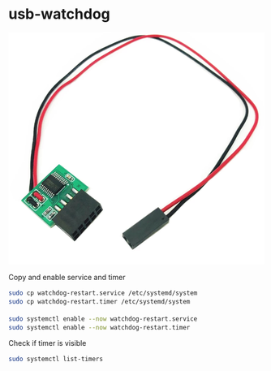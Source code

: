# usb-watchdog

![Device picture](internal-usb-watchdog.png)

Copy and enable service and timer

```bash
sudo cp watchdog-restart.service /etc/systemd/system
sudo cp watchdog-restart.timer /etc/systemd/system

sudo systemctl enable --now watchdog-restart.service
sudo systemctl enable --now watchdog-restart.timer
```

Check if timer is visible

```bash
sudo systemctl list-timers
```
